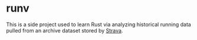 # runv

This is a side project used to learn Rust via analyzing historical running data pulled from an archive dataset stored by [Strava](https://www.strava.com).